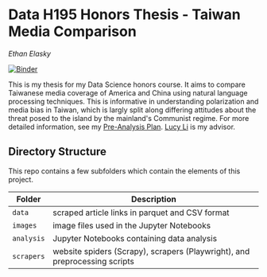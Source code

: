 # Data H195 Honors Thesis - Taiwan Media Comparison

_Ethan Elasky_

[![Binder](https://mybinder.org/badge_logo.svg)](https://mybinder.org/v2/gh/ethanelasky/ustmc/HEAD)

This is my thesis for my Data Science honors course. It aims to compare Taiwanese media coverage of America and China using natural language processing techniques. This is informative in understanding polarization and media bias in Taiwan, which is largly split along differing attitudes about the threat posed to the island by the mainland's Communist regime. For more detailed information, see my [Pre-Analysis Plan](notebooks/pre-analysis-plan.md). [Lucy Li](lucy3.github.io) is my advisor.

## Directory Structure

This repo contains a few subfolders which contain the elements of this project.

| Folder | Description |
|-----|-----|
| `data`  | scraped article links in parquet and CSV format |
| `images`  | image files used in the Jupyter Notebooks  |
| `analysis`  | Jupyter Notebooks containing data analysis |
| `scrapers`  |  website spiders (Scrapy), scrapers (Playwright), and preprocessing scripts |